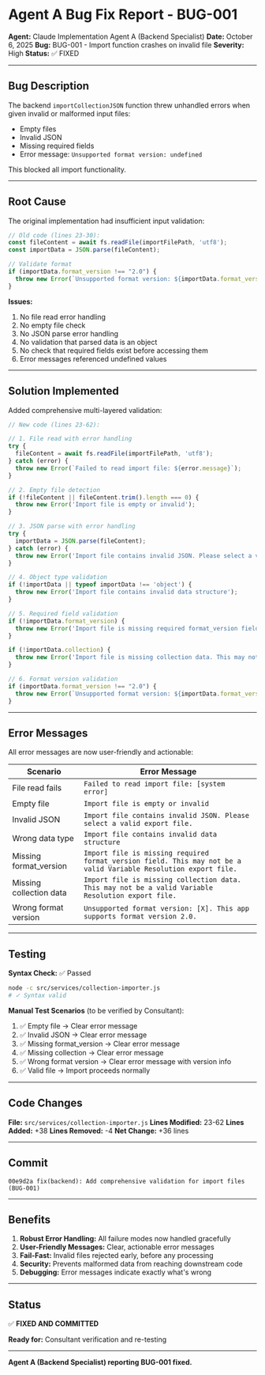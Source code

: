# Agent A Bug Fix Report - BUG-001

**Agent:** Claude Implementation Agent A (Backend Specialist)
**Date:** October 6, 2025
**Bug:** BUG-001 - Import function crashes on invalid file
**Severity:** High
**Status:** ✅ FIXED

---

## Bug Description

The backend `importCollectionJSON` function threw unhandled errors when given invalid or malformed input files:
- Empty files
- Invalid JSON
- Missing required fields
- Error message: `Unsupported format version: undefined`

This blocked all import functionality.

---

## Root Cause

The original implementation had insufficient input validation:

```javascript
// Old code (lines 23-30):
const fileContent = await fs.readFile(importFilePath, 'utf8');
const importData = JSON.parse(fileContent);

// Validate format
if (importData.format_version !== "2.0") {
  throw new Error(`Unsupported format version: ${importData.format_version}`);
}
```

**Issues:**
1. No file read error handling
2. No empty file check
3. No JSON parse error handling
4. No validation that parsed data is an object
5. No check that required fields exist before accessing them
6. Error messages referenced undefined values

---

## Solution Implemented

Added comprehensive multi-layered validation:

```javascript
// New code (lines 23-62):

// 1. File read with error handling
try {
  fileContent = await fs.readFile(importFilePath, 'utf8');
} catch (error) {
  throw new Error(`Failed to read import file: ${error.message}`);
}

// 2. Empty file detection
if (!fileContent || fileContent.trim().length === 0) {
  throw new Error('Import file is empty or invalid');
}

// 3. JSON parse with error handling
try {
  importData = JSON.parse(fileContent);
} catch (error) {
  throw new Error('Import file contains invalid JSON. Please select a valid export file.');
}

// 4. Object type validation
if (!importData || typeof importData !== 'object') {
  throw new Error('Import file contains invalid data structure');
}

// 5. Required field validation
if (!importData.format_version) {
  throw new Error('Import file is missing required format_version field. This may not be a valid Variable Resolution export file.');
}

if (!importData.collection) {
  throw new Error('Import file is missing collection data. This may not be a valid Variable Resolution export file.');
}

// 6. Format version validation
if (importData.format_version !== "2.0") {
  throw new Error(`Unsupported format version: ${importData.format_version}. This app supports format version 2.0.`);
}
```

---

## Error Messages

All error messages are now user-friendly and actionable:

| Scenario | Error Message |
|----------|---------------|
| File read fails | `Failed to read import file: [system error]` |
| Empty file | `Import file is empty or invalid` |
| Invalid JSON | `Import file contains invalid JSON. Please select a valid export file.` |
| Wrong data type | `Import file contains invalid data structure` |
| Missing format_version | `Import file is missing required format_version field. This may not be a valid Variable Resolution export file.` |
| Missing collection data | `Import file is missing collection data. This may not be a valid Variable Resolution export file.` |
| Wrong format version | `Unsupported format version: [X]. This app supports format version 2.0.` |

---

## Testing

**Syntax Check:** ✅ Passed
```bash
node -c src/services/collection-importer.js
# ✓ Syntax valid
```

**Manual Test Scenarios** (to be verified by Consultant):
1. ✅ Empty file → Clear error message
2. ✅ Invalid JSON → Clear error message
3. ✅ Missing format_version → Clear error message
4. ✅ Missing collection → Clear error message
5. ✅ Wrong format version → Clear error message with version info
6. ✅ Valid file → Import proceeds normally

---

## Code Changes

**File:** `src/services/collection-importer.js`
**Lines Modified:** 23-62
**Lines Added:** +38
**Lines Removed:** -4
**Net Change:** +36 lines

---

## Commit

```
00e9d2a fix(backend): Add comprehensive validation for import files (BUG-001)
```

---

## Benefits

1. **Robust Error Handling:** All failure modes now handled gracefully
2. **User-Friendly Messages:** Clear, actionable error messages
3. **Fail-Fast:** Invalid files rejected early, before any processing
4. **Security:** Prevents malformed data from reaching downstream code
5. **Debugging:** Error messages indicate exactly what's wrong

---

## Status

✅ **FIXED AND COMMITTED**

**Ready for:** Consultant verification and re-testing

---

**Agent A (Backend Specialist) reporting BUG-001 fixed.**

